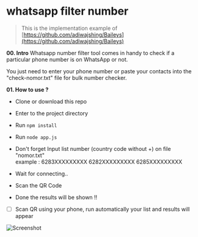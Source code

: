 # whatsapp filter number

> This is the implementation example of [https://github.com/adiwajshing/Baileys](https://github.com/adiwajshing/Baileys)

**00. Intro**
Whatsapp number filter tool comes in handy to check if a particular phone number is on WhatsApp or not.

You just need to enter your phone number or paste your contacts into the "check-nomor.txt" file for bulk number checker.


**01. How to use ?**
- Clone or download this repo
- Enter to the project directory
- Run `npm install`
- Run `node app.js`
-   Don't forget Input list number (country code without +) on file "nomor.txt"     
example : 
6283XXXXXXXXX 
6282XXXXXXXXX 
6285XXXXXXXXX

- Wait for connecting.. 
- Scan the QR Code
- Done the results will be shown !!



- [ ] Scan QR using your phone, run automatically your list and results will appear

![Screenshot](https://user-images.githubusercontent.com/3745442/129669674-b924db39-0ec6-4556-bc84-581a2a926666.png)
